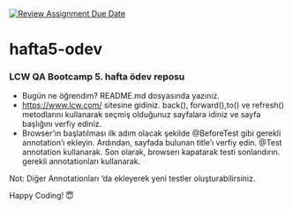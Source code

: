 [![Review Assignment Due Date](https://classroom.github.com/assets/deadline-readme-button-22041afd0340ce965d47ae6ef1cefeee28c7c493a6346c4f15d667ab976d596c.svg)](https://classroom.github.com/a/Q0KbRC36)
# hafta5-odev
### LCW QA Bootcamp 5. hafta ödev reposu
* Bugün ne öğrendim? README.md dosyasında yazınız.
* https://www.lcw.com/ sitesine gidiniz.  back(), forward(),to() ve refresh() metodlarını kullanarak seçmiş olduğunuz sayfalara idiniz ve sayfa başlığını verfiy ediniz. 
* Browser’ın başlatılması ilk adım olacak şekilde @BeforeTest gibi gerekli annotation’ı ekleyin. Ardından, sayfada bulunan title’ı verfiy edin. @Test annotation kullanarak.
       Son olarak, browserı kapatarak testi sonlandırın. gerekli annotationları kullanarak.

Not: Diğer Annotationları ‘da ekleyerek yeni testler oluşturabilirsiniz.

Happy Coding! 😇


